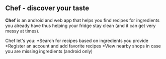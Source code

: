 ## Chef - discover your taste

**Chef** is an android and web app that helps you find recipes for
ingredients you already have thus helping your fridge stay clean (and it
can get very messy at times).

Chef let's you:
*Search for recipes based on ingredients you provide
*Register an account and add favorite recipes
*View nearby shops in case you are missing ingredients (android only)




